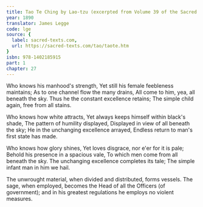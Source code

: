 ```yaml
---
title: Tao Te Ching by Lao-tzu (excerpted from Volume 39 of the Sacred Books of the East.)
year: 1890
translator: James Legge
code: lge
source: {
  label: sacred-texts.com,
  url: https://sacred-texts.com/tao/taote.htm
}
isbn: 978-1402185915
part: 1
chapter: 27
---
```

Who knows his manhood's strength, 
Yet still his female feebleness maintains; 
As to one channel flow the many drains, 
All come to him, yea, all beneath the sky. 
Thus he the constant excellence retains; 
The simple child again, free from all stains. 

Who knows how white attracts, 
Yet always keeps himself within black's shade, 
The pattern of humility displayed, 
Displayed in view of all beneath the sky; 
He in the unchanging excellence arrayed, 
Endless return to man's first state has made. 

Who knows how glory shines, 
Yet loves disgrace, nor e'er for it is pale; 
Behold his presence in a spacious vale, 
To which men come from all beneath the sky. 
The unchanging excellence completes its tale; 
The simple infant man in him we hail. 

The unwrought material, when divided and distributed, forms vessels.
The sage, when employed, becomes the Head of all the Officers (of government); and in his greatest regulations he employs no violent measures.